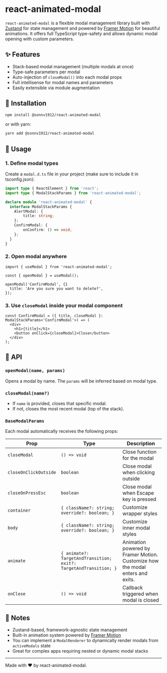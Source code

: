 # react-animated-modal

`react-animated-modal` is a flexible modal management library built with [Zustand](https://zustand-demo.pmnd.rs/) for state management and powered by [Framer Motion](https://www.framer.com/motion/) for beautiful animations. It offers full TypeScript type-safety and allows dynamic modal opening with custom parameters.

## ✨ Features

- Stack-based modal management (multiple modals at once)
- Type-safe parameters per modal
- Auto-injection of `closeModal()` into each modal props
- Full intellisense for modal names and parameters
- Easily extensible via module augmentation

## 🧱 Installation

```bash
npm install @sonnv1912/react-animated-modal
```

or with yarn:

```bash
yarn add @sonnv1912/react-animated-modal
```

## 🚀 Usage

### 1. Define modal types

Create a `modal.d.ts` file in your project (make sure to include it in tsconfig.json):

```ts
import type { ReactElement } from 'react';
import type { ModalStackParams } from 'react-animated-modal';

declare module 'react-animated-modal' {
  interface ModalStackParams {
    AlertModal: {
        title: string;
    };
    ConfirmModal: {
        onConfirm: () => void;
    };
  }
}
```

### 2. Open modal anywhere

```tsx
import { useModal } from 'react-animated-modal';

const { openModal } = useModal();

openModal('ConfirmModal', {1  
  title: 'Are you sure you want to delete?',
});
```

### 3. Use `closeModal` inside your modal component

```tsx
const ConfirmModal = ({ title, closeModal }: ModalStackParams<'ConfirmModal'>) => (
  <div>
    <h1>{title}</h1>
    <button onClick={closeModal}>Close</button>
  </div>
);
```

## 🧩 API

### `openModal(name, params)`

Opens a modal by name. The `params` will be inferred based on modal type.

### `closeModal(name?)`

- If `name` is provided, closes that specific modal.
- If not, closes the most recent modal (top of the stack).

### `BaseModalParams`

Each modal automatically receives the following props:

| Prop                    | Type                                | Description                                    |
|-------------------------|-------------------------------------|------------------------------------------------|
| `closeModal`            | `() => void`                        | Close function for the modal                   |
| `closeOnClickOutside`   | `boolean`                           | Close modal when clicking outside              |
| `closeOnPressEsc`       | `boolean`                           | Close modal when Escape key is pressed         |
| `container`             | `{ className?: string; override?: boolean; }` | Customize wrapper styles             |
| `body`                  | `{ className?: string; override?: boolean; }` | Customize inner modal styles          |
| `animate`               | `{ animate?: TargetAndTransition; exit?: TargetAndTransition; }` | Animation powered by Framer Motion. Customize how the modal enters and exits. |
| `onClose`               | `() => void`                        | Callback triggered when modal is closed        |

## 📝 Notes

- Zustand-based, framework-agnostic state management
- Built-in animation system powered by [Framer Motion](https://www.framer.com/motion/)
- You can implement a `ModalRenderer` to dynamically render modals from `activeModals` state
- Great for complex apps requiring nested or dynamic modal stacks

---
Made with ❤️ by react-animated-modal.
